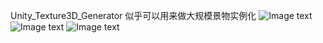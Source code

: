 Unity_Texture3D_Generator
似乎可以用来做大规模景物实例化
![Image text](https://github.com/dreamfairy/Unity_URP_Texture3DGenerator/blob/main/PIC/1.png)
![Image text](https://github.com/dreamfairy/Unity_URP_Texture3DGenerator/blob/main/PIC/2.png)
![Image text](https://github.com/dreamfairy/Unity_URP_Texture3DGenerator/blob/main/PIC/3.png)